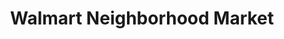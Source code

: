 ---
title: "Walmart Neighborhood Market"
url: /tampa/walmart-neighborhood-market-gunn-highway/
shop: supermarket
---